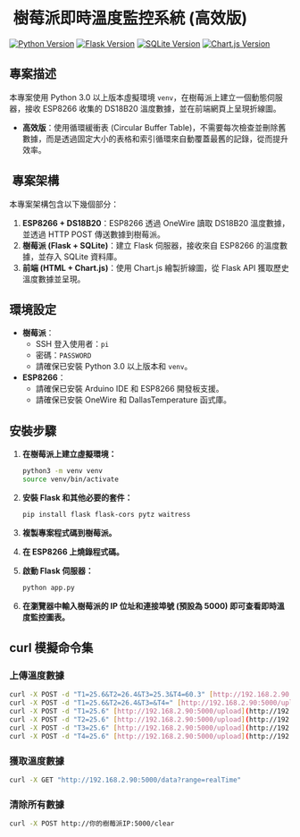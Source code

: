 # ️ 樹莓派即時溫度監控系統 (高效版)

[![Python Version](https://img.shields.io/badge/python-3.0+-blue.svg)](https://www.python.org/downloads/)
[![Flask Version](https://img.shields.io/badge/flask-latest-green.svg)](https://flask.palletsprojects.com/en/latest/)
[![SQLite Version](https://img.shields.io/badge/sqlite-latest-yellow.svg)](https://www.sqlite.org/index.html)
[![Chart.js Version](https://img.shields.io/badge/chart.js-latest-orange.svg)](https://www.chartjs.org/)

##  專案描述

本專案使用 Python 3.0 以上版本虛擬環境 `venv`，在樹莓派上建立一個動態伺服器，接收 ESP8266 收集的 DS18B20 溫度數據，並在前端網頁上呈現折線圖。

* **高效版**：使用循環緩衝表 (Circular Buffer Table)，不需要每次檢查並刪除舊數據，而是透過固定大小的表格和索引循環來自動覆蓋最舊的記錄，從而提升效率。

## ️ 專案架構

本專案架構包含以下幾個部分：

1.  **ESP8266 + DS18B20**：ESP8266 透過 OneWire 讀取 DS18B20 溫度數據，並透過 HTTP POST 傳送數據到樹莓派。
2.  **樹莓派 (Flask + SQLite)**：建立 Flask 伺服器，接收來自 ESP8266 的溫度數據，並存入 SQLite 資料庫。
3.  **前端 (HTML + Chart.js)**：使用 Chart.js 繪製折線圖，從 Flask API 獲取歷史溫度數據並呈現。

##  環境設定

* **樹莓派**：
    * SSH 登入使用者：`pi`
    * 密碼：`PASSWORD`
    * 請確保已安裝 Python 3.0 以上版本和 `venv`。
* **ESP8266**：
    * 請確保已安裝 Arduino IDE 和 ESP8266 開發板支援。
    * 請確保已安裝 OneWire 和 DallasTemperature 函式庫。

##  安裝步驟

1.  **在樹莓派上建立虛擬環境：**

    ```bash
    python3 -m venv venv
    source venv/bin/activate
    ```

2.  **安裝 Flask 和其他必要的套件：**

    ```bash
    pip install flask flask-cors pytz waitress
    ```

3.  **複製專案程式碼到樹莓派。**

4.  **在 ESP8266 上燒錄程式碼。**

5.  **啟動 Flask 伺服器：**

    ```bash
    python app.py
    ```

6.  **在瀏覽器中輸入樹莓派的 IP 位址和連接埠號 (預設為 5000) 即可查看即時溫度監控圖表。**

##  curl 模擬命令集

### 上傳溫度數據

```bash
curl -X POST -d "T1=25.6&T2=26.4&T3=25.3&T4=60.3" [http://192.168.2.90:5000/upload](http://192.168.2.90:5000/upload)
curl -X POST -d "T1=25.6&T2=26.4&T3=&T4=" [http://192.168.2.90:5000/upload](http://192.168.2.90:5000/upload)
curl -X POST -d "T1=25.6" [http://192.168.2.90:5000/upload](http://192.168.2.90:5000/upload)
curl -X POST -d "T2=25.6" [http://192.168.2.90:5000/upload](http://192.168.2.90:5000/upload)
curl -X POST -d "T3=25.6" [http://192.168.2.90:5000/upload](http://192.168.2.90:5000/upload)
curl -X POST -d "T4=25.6" [http://192.168.2.90:5000/upload](http://192.168.2.90:5000/upload)
```
### 獲取溫度數據

```bash
curl -X GET "http://192.168.2.90:5000/data?range=realTime"
```
### 清除所有數據

```bash
curl -X POST http://你的樹莓派IP:5000/clear
```
